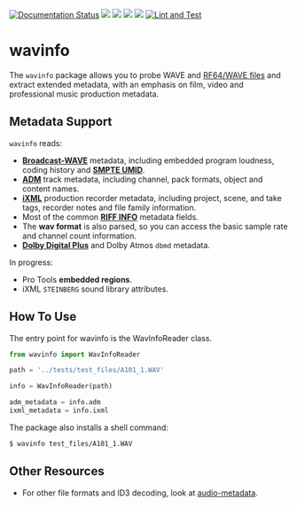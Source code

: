 [![Documentation Status](https://readthedocs.org/projects/wavinfo/badge/?version=latest)](https://wavinfo.readthedocs.io/en/latest/?badge=latest) ![](https://img.shields.io/github/license/iluvcapra/wavinfo.svg) ![](https://img.shields.io/pypi/pyversions/wavinfo.svg) [![](https://img.shields.io/pypi/v/wavinfo.svg)](https://pypi.org/project/wavinfo/) ![](https://img.shields.io/pypi/wheel/wavinfo.svg)
[![Lint and Test](https://github.com/iluvcapra/wavinfo/actions/workflows/python-package.yml/badge.svg)](https://github.com/iluvcapra/wavinfo/actions/workflows/python-package.yml)

# wavinfo

The `wavinfo` package allows you to probe WAVE and [RF64/WAVE files][eburf64] and extract extended metadata, with an emphasis on film, video and professional music production metadata.


## Metadata Support

`wavinfo` reads:

* [__Broadcast-WAVE__][ebu] metadata, including embedded program
  loudness, coding history and [__SMPTE UMID__][smpte_330m2011].
* [__ADM__][adm] track metadata, including channel, pack formats, object and content names.
* [__iXML__][ixml] production recorder metadata, including project, scene, and take tags, recorder notes
  and file family information.
* Most of the common [__RIFF INFO__][info-tags] metadata fields.
* The __wav format__ is also parsed, so you can access the basic sample rate and channel count
  information.
* [__Dolby Digital Plus__][ebu3285s6] and Dolby Atmos `dbmd` metadata.

In progress:
* Pro Tools __embedded regions__.
* iXML `STEINBERG` sound library attributes.

[ebu]:https://tech.ebu.ch/docs/tech/tech3285.pdf
[ebu3285s6]:https://tech.ebu.ch/docs/tech/tech3285s6.pdf
[adm]:https://www.itu.int/dms_pubrec/itu-r/rec/bs/R-REC-BS.2076-2-201910-I!!PDF-E.pdf
[smpte_330m2011]:http://standards.smpte.org/content/978-1-61482-678-1/st-330-2011/SEC1.abstract
[ixml]:http://www.ixml.info
[eburf64]:https://tech.ebu.ch/docs/tech/tech3306v1_1.pdf
[info-tags]:https://exiftool.org/TagNames/RIFF.html#Info

## How To Use

The entry point for wavinfo is the WavInfoReader class.

```python
from wavinfo import WavInfoReader

path = '../tests/test_files/A101_1.WAV'

info = WavInfoReader(path)

adm_metadata = info.adm
ixml_metadata = info.ixml
```

The package also installs a shell command:

```sh
$ wavinfo test_files/A101_1.WAV
```

## Other Resources

* For other file formats and ID3 decoding, look at [audio-metadata](https://github.com/thebigmunch/audio-metadata).
